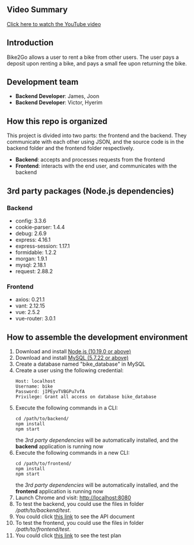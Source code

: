 ## Video Summary
[Click here to watch the YouTube video](https://youtu.be/3NK6d8WD1oc)

## Introduction
Bike2Go allows a user to rent a bike from other users. The user pays a deposit upon renting a bike, and pays a small fee upon returning the bike.

## Development team
* **Backend Developer**: James, Joon
* **Backend Developer**: Victor, Hyerim

## How this repo is organized
This project is divided into two parts: the frontend and the backend. They communicate with each other using JSON, and the source code is in the backend folder and the frontend folder respectively.
* **Backend**: accepts and processes requests from the frontend
* **Frontend**: interacts with the end user, and communicates with the backend

## 3rd party packages (Node.js dependencies)
### Backend
*   config: 3.3.6
*   cookie-parser: 1.4.4
*   debug: 2.6.9
*   express: 4.16.1
*   express-session: 1.17.1
*   formidable: 1.2.2
*   morgan: 1.9.1
*   mysql: 2.18.1
*   request: 2.88.2 
### Frontend
*   axios: 0.21.1
*   vant: 2.12.15
*   vue: 2.5.2
*   vue-router: 3.0.1

## How to assemble the development environment
1. Download and install [Node.js (10.19.0 or above)](https://nodejs.org/en/)
2. Download and install [MySQL (5.7.22 or above)](https://dev.mysql.com/downloads/mysql/)
3. Create a database named "bike_database" in MySQL
4. Create a user using the following credential:
   ```
   Host: localhost
   Username: bike
   Password: jIPEyvTVBGPu7vfA  
   Privilege: Grant all access on database bike_database
   ```
5. Execute the following commands in a CLI:
   ```
   cd /path/to/backend/
   npm install
   npm start
   ```
   the *3rd party dependencies* will be automatically installed, and the **backend** application is running now
6. Execute the following commands in a new CLI:
   ```
   cd /path/to/frontend/
   npm install
   npm start
   ```
   the *3rd party dependencies* will be automatically installed, and the **frontend** application is running now
7. Launch Chrome and visit: [http://localhost:8080](http://localhost:8080)
8. To test the backend, you could use the files in folder */path/to/backend/test*.
9. You could click [this link](./backend/README.md) to see the API document
10. To test the frontend, you could use the files in folder */path/to/frontend/test*.
11. You could click [this link](https://docs.google.com/spreadsheets/d/12_cmsn8nUr215SDaN_vIMbE8naaaJEoyxvRK_JW4Y3Y/edit#gid=0) to see the test plan

